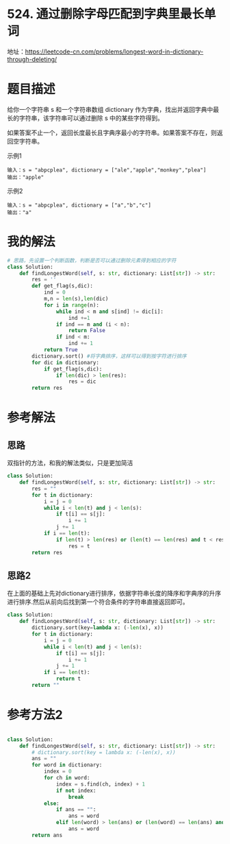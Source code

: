 # 524. 通过删除字母匹配到字典里最长单词
地址：https://leetcode-cn.com/problems/longest-word-in-dictionary-through-deleting/


# 题目描述
给你一个字符串 s 和一个字符串数组 dictionary 作为字典，找出并返回字典中最长的字符串，该字符串可以通过删除 s 中的某些字符得到。

如果答案不止一个，返回长度最长且字典序最小的字符串。如果答案不存在，则返回空字符串。


示例1
```
输入：s = "abpcplea", dictionary = ["ale","apple","monkey","plea"]
输出："apple"

```


示例2
```
输入：s = "abpcplea", dictionary = ["a","b","c"]
输出："a"
```


# 我的解法
```python
# 思路，先设置一个判断函数，判断是否可以通过删除元素得到相应的字符
class Solution:
    def findLongestWord(self, s: str, dictionary: List[str]) -> str:
        res = ''
        def get_flag(s,dic):
            ind = 0
            m,n = len(s),len(dic)
            for i in range(n):
                while ind < m and s[ind] != dic[i]:
                    ind +=1
                if ind == m and (i < n):
                    return False
                if ind < m:
                    ind += 1
            return True
        dictionary.sort() #将字典排序，这样可以得到按字符进行排序
        for dic in dictionary:
            if get_flag(s,dic):
                if len(dic) > len(res):
                    res = dic
        return res    


```


# 参考解法
## 思路
双指针的方法，和我的解法类似，只是更加简洁
```python
class Solution:
    def findLongestWord(self, s: str, dictionary: List[str]) -> str:
        res = ""
        for t in dictionary:
            i = j = 0
            while i < len(t) and j < len(s):
                if t[i] == s[j]:
                    i += 1
                j += 1
            if i == len(t):
                if len(t) > len(res) or (len(t) == len(res) and t < res):
                    res = t
        return res

```

## 思路2
在上面的基础上先对dictionary进行排序，依据字符串长度的降序和字典序的升序进行排序.然后从前向后找到第一个符合条件的字符串直接返回即可。
```python
class Solution:
    def findLongestWord(self, s: str, dictionary: List[str]) -> str:
        dictionary.sort(key=lambda x: (-len(x), x))
        for t in dictionary:
            i = j = 0
            while i < len(t) and j < len(s):
                if t[i] == s[j]:
                    i += 1
                j += 1
            if i == len(t):
                return t
        return ""
```

# 参考方法2
```python

class Solution:
    def findLongestWord(self, s: str, dictionary: List[str]) -> str:
        # dictionary.sort(key = lambda x: (-len(x), x))
        ans = ""
        for word in dictionary:
            index = 0
            for ch in word:
                index = s.find(ch, index) + 1
                if not index:
                    break
            else:
                if ans == "":
                    ans = word
                elif len(word) > len(ans) or (len(word) == len(ans) and word < ans):
                    ans = word
        return ans

```
